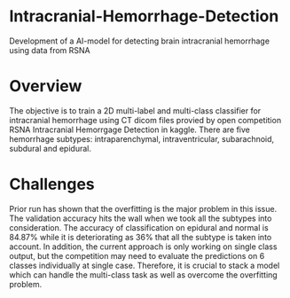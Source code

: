 # Intracranial-Hemorrhage-Detection
Development of a AI-model for detecting brain intracranial hemorrhage using data from RSNA

# Overview
The objective is to train a 2D multi-label and multi-class classifier for intracranial hemorrhage using CT dicom files provied by open competition RSNA Intracranial Hemorrgage Detection in kaggle. There are five hemorrhage subtypes: intraparenchymal, intraventricular, subarachnoid, subdural and epidural.

# Challenges
Prior run has shown that the overfitting is the major problem in this issue. The validation accuracy hits the wall when we took all the subtypes into consideration. The accuracy of classification on epidural and normal is 84.87% while it is deteriorating as 36% that all the subtype is taken into account.  In addition, the current approach is only working on single class output, but the competition may need to evaluate the predictions on 6 classes individually at single case. Therefore, it is crucial to stack a model which can handle the multi-class task as well as overcome the overfitting problem.
